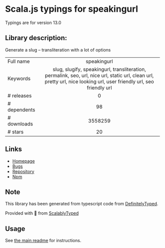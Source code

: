 
# Scala.js typings for speakingurl

Typings are for version 13.0

## Library description:
Generate a slug – transliteration with a lot of options

|                    |                 |
| ------------------ | :-------------: |
| Full name          | speakingurl |
| Keywords           | slug, slugify, speakingurl, transliteration, permalink, seo, url, nice url, static url, clean url, pretty url, nice looking url, user friendly url, seo friendly url |
| # releases         | 0 |
| # dependents       | 98 |
| # downloads        | 3558259 |
| # stars            | 20 |

## Links
- [Homepage](https://github.com/pid/speakingurl#readme)
- [Bugs](https://github.com/pid/speakingurl/issues)
- [Repository](https://github.com/pid/speakingurl)
- [Npm](https://www.npmjs.com/package/speakingurl)
    


## Note
This library has been generated from typescript code from [DefinitelyTyped](https://definitelytyped.org).

Provided with :purple_heart: from [ScalablyTyped](https://github.com/oyvindberg/ScalablyTyped)

## Usage
See [the main readme](../../readme.md) for instructions.



